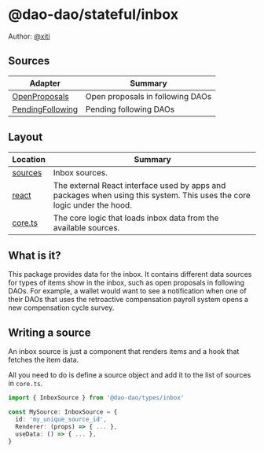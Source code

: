 # @dao-dao/stateful/inbox

Author: [@xiti](https://github.com/Xiti922)

## Sources

| Adapter                                        | Summary                          |
| ---------------------------------------------- | -------------------------------- |
| [OpenProposals](./sources/OpenProposals)       | Open proposals in following DAOs |
| [PendingFollowing](./sources/PendingFollowing) | Pending following DAOs           |

## Layout

| Location             | Summary                                                                                                                 |
| -------------------- | ----------------------------------------------------------------------------------------------------------------------- |
| [sources](./sources) | Inbox sources.                                                                                                          |
| [react](./react)     | The external React interface used by apps and packages when using this system. This uses the core logic under the hood. |
| [core.ts](./core.ts) | The core logic that loads inbox data from the available sources.                                                        |

## What is it?

This package provides data for the inbox. It contains different data sources for
types of items show in the inbox, such as open proposals in following DAOs. For
example, a wallet would want to see a notification when one of their DAOs that
uses the retroactive compensation payroll system opens a new compensation cycle
survey.

## Writing a source

An inbox source is just a component that renders items and a hook that fetches
the item data.

All you need to do is define a source object and add it to the list of sources
in `core.ts`.

```ts
import { InboxSource } from '@dao-dao/types/inbox'

const MySource: InboxSource = {
  id: 'my_unique_source_id',
  Renderer: (props) => { ... },
  useData: () => { ... },
}
```
